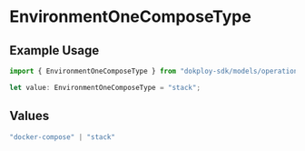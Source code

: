 # EnvironmentOneComposeType

## Example Usage

```typescript
import { EnvironmentOneComposeType } from "dokploy-sdk/models/operations";

let value: EnvironmentOneComposeType = "stack";
```

## Values

```typescript
"docker-compose" | "stack"
```